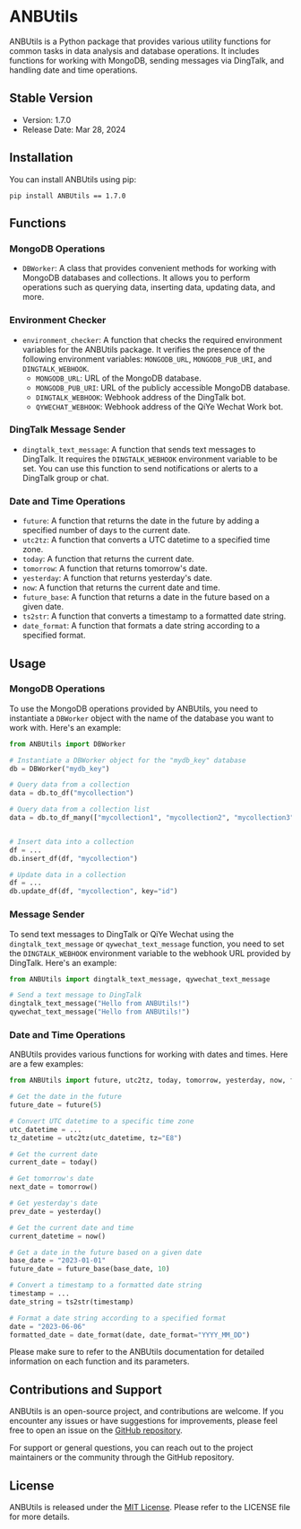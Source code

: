 # ANBUtils

ANBUtils is a Python package that provides various utility functions for common tasks in data analysis and database operations. It includes functions for working with MongoDB, sending messages via DingTalk, and handling date and time operations.


## Stable Version 
- Version: 1.7.0
- Release Date: Mar 28, 2024


## Installation

You can install ANBUtils using pip:

```
pip install ANBUtils == 1.7.0
```

## Functions

### MongoDB Operations

- `DBWorker`: A class that provides convenient methods for working with MongoDB databases and collections. It allows you to perform operations such as querying data, inserting data, updating data, and more.

### Environment Checker

- `environment_checker`: A function that checks the required environment variables for the ANBUtils package. It verifies the presence of the following environment variables: `MONGODB_URL`, `MONGODB_PUB_URI`, and `DINGTALK_WEBHOOK`.
  - `MONGODB_URL`: URL of the MongoDB database.
  - `MONGODB_PUB_URI`: URL of the publicly accessible MongoDB database.
  - `DINGTALK_WEBHOOK`: Webhook address of the DingTalk bot.
  - `QYWECHAT_WEBHOOK`: Webhook address of the QiYe Wechat Work bot.

### DingTalk Message Sender

- `dingtalk_text_message`: A function that sends text messages to DingTalk. It requires the `DINGTALK_WEBHOOK` environment variable to be set. You can use this function to send notifications or alerts to a DingTalk group or chat.

### Date and Time Operations

- `future`: A function that returns the date in the future by adding a specified number of days to the current date.
- `utc2tz`: A function that converts a UTC datetime to a specified time zone.
- `today`: A function that returns the current date.
- `tomorrow`: A function that returns tomorrow's date.
- `yesterday`: A function that returns yesterday's date.
- `now`: A function that returns the current date and time.
- `future_base`: A function that returns a date in the future based on a given date.
- `ts2str`: A function that converts a timestamp to a formatted date string.
- `date_format`: A function that formats a date string according to a specified format.

## Usage

### MongoDB Operations

To use the MongoDB operations provided by ANBUtils, you need to instantiate a `DBWorker` object with the name of the database you want to work with. Here's an example:

```python
from ANBUtils import DBWorker

# Instantiate a DBWorker object for the "mydb_key" database
db = DBWorker("mydb_key")

# Query data from a collection
data = db.to_df("mycollection")

# Query data from a collection list
data = db.to_df_many(["mycollection1", "mycollection2", "mycollection3"])


# Insert data into a collection
df = ...
db.insert_df(df, "mycollection")

# Update data in a collection
df = ...
db.update_df(df, "mycollection", key="id")
```

### Message Sender

To send text messages to DingTalk or QiYe Wechat using the `dingtalk_text_message` or `qywechat_text_message` function, you need to set the `DINGTALK_WEBHOOK` environment variable to the webhook URL provided by DingTalk. Here's an example:

```python
from ANBUtils import dingtalk_text_message, qywechat_text_message

# Send a text message to DingTalk
dingtalk_text_message("Hello from ANBUtils!")
qywechat_text_message("Hello from ANBUtils!")

```

### Date and Time Operations

ANBUtils provides various functions for working with dates and times. Here are a few examples:

```python
from ANBUtils import future, utc2tz, today, tomorrow, yesterday, now, future_base, ts2str, date_format

# Get the date in the future
future_date = future(5)

# Convert UTC datetime to a specific time zone
utc_datetime = ...
tz_datetime = utc2tz(utc_datetime, tz="E8")

# Get the current date
current_date = today()

# Get tomorrow's date
next_date = tomorrow()

# Get yesterday's date
prev_date = yesterday()

# Get the current date and time
current_datetime = now()

# Get a date in the future based on a given date
base_date = "2023-01-01"
future_date = future_base(base_date, 10)

# Convert a timestamp to a formatted date string
timestamp = ...
date_string = ts2str(timestamp)

# Format a date string according to a specified format
date = "2023-06-06"
formatted_date = date_format(date, date_format="YYYY_MM_DD")
```

Please make sure to refer to the ANBUtils documentation for detailed information on each function and its parameters.

## Contributions and Support

ANBUtils is an open-source project, and contributions are welcome. If you encounter any issues or have suggestions for improvements, please feel free to open an issue on the [GitHub repository](https://github.com/example-user/ANBUtils).

For support or general questions, you can reach out to the project maintainers or the community through the GitHub repository.

## License

ANBUtils is released under the [MIT License](https://opensource.org/licenses/MIT). Please refer to the LICENSE file for more details.